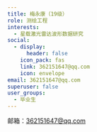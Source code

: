 ```yaml
---
title: 梅永康（19级）
role: 测绘工程
interests:
  - 星载激光雷达波形数据研究
social:
  - display:
      header: false
    icon_pack: fas
    link: 362151647@qq.com
    icon: envelope
email: 362151647@qq.com
superuser: false
user_groups:
  - 毕业生
---
```

邮箱：362151647@qq.com

